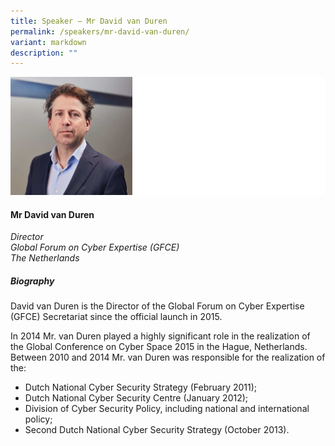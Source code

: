 ```yaml
---
title: Speaker – Mr David van Duren
permalink: /speakers/mr-david-van-duren/
variant: markdown
description: ""
---
```

![](/images/2024%20speakers/David_van_Duren.png)
#### **Mr David van Duren**

*Director <br>
Global Forum on Cyber Expertise (GFCE)<br>The Netherlands*

##### **Biography**
David van Duren is the Director of the Global Forum on Cyber Expertise (GFCE) Secretariat since the official launch in 2015.

In 2014 Mr. van Duren played a highly significant role in the realization of the Global Conference on Cyber Space 2015 in the Hague, Netherlands. Between 2010 and 2014 Mr. van Duren was responsible for the realization of the:
* Dutch National Cyber Security Strategy (February 2011);
* Dutch National Cyber Security Centre (January 2012);
* Division of Cyber Security Policy, including national and international policy;
* Second Dutch National Cyber Security Strategy (October 2013).